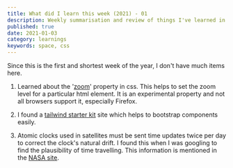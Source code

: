 ```yaml
---
title: What did I learn this week (2021) - 01
description: Weekly summarisation and review of things I've learned in the first week of January 2021 
published: true
date: 2021-01-03
category: learnings
keywords: space, css
---
```



Since this is the first and shortest week of the year, I don't have much items here.

1. Learned about the '[zoom](https://developer.mozilla.org/en-US/docs/Web/CSS/zoom)' property in css. This helps to set the zoom level for a particular html element. It is an experimental property and not all browsers support it, especially Firefox.

2. I found a [tailwind starter kit](https://tailwind-starter-kit.now.sh) site which helps to bootstrap components easily. 

3. Atomic clocks used in satellites must be sent time updates twice per day to correct the clock's natural drift. I found this when I was googling to find the plausibility of time travelling. This information is mentioned in the [NASA site](https://www.nasa.gov/feature/jpl/what-is-an-atomic-clock).
